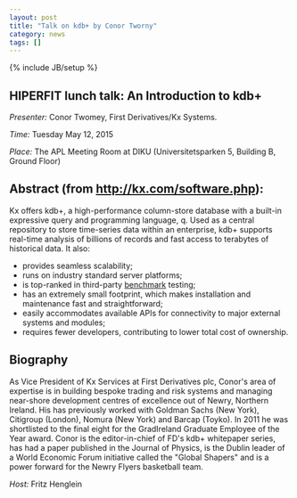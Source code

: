 ```yaml
---
layout: post
title: "Talk on kdb+ by Conor Tworny"
category: news
tags: []
---
```

{% include JB/setup %}

## HIPERFIT lunch talk: An Introduction to kdb+

_Presenter:_ Conor Twomey, First Derivatives/Kx Systems.

_Time:_ Tuesday May 12, 2015

_Place:_ The APL Meeting Room at DIKU (Universitetsparken 5, Building B, Ground Floor)

## Abstract (from http://kx.com/software.php):

Kx offers kdb+, a high-performance column-store database with a
built-in expressive query and programming language, q. Used as a
central repository to store time-series data within an enterprise,
kdb+ supports real-time analysis of billions of records and fast
access to terabytes of historical data. It also:

* provides seamless scalability;
* runs on industry standard server platforms;
* is top-ranked in third-party [benchmark](https://stacresearch.com/kx) testing;
* has an extremely small footprint, which makes installation and maintenance fast and straightforward;
* easily accommodates available APIs for connectivity to major external systems and modules;
* requires fewer developers, contributing to lower total cost of ownership.

## Biography

As Vice President of Kx Services at First Derivatives plc, Conor's area of expertise is in building bespoke trading and risk systems and managing near-shore development centres of excellence out of Newry, Northern Ireland. His has previously worked with Goldman Sachs (New York), Citigroup (London), Nomura (New York) and Barcap (Toyko). In 2011 he was shortlisted to the final eight for the GradIreland Graduate Employee of the Year award. Conor is the editor-in-chief of FD's kdb+ whitepaper series, has had a paper published in the Journal of Physics, is the Dublin leader of a World Economic Forum initiative called the "Global Shapers" and is a power forward for the Newry Flyers basketball team.

_Host:_ Fritz Henglein